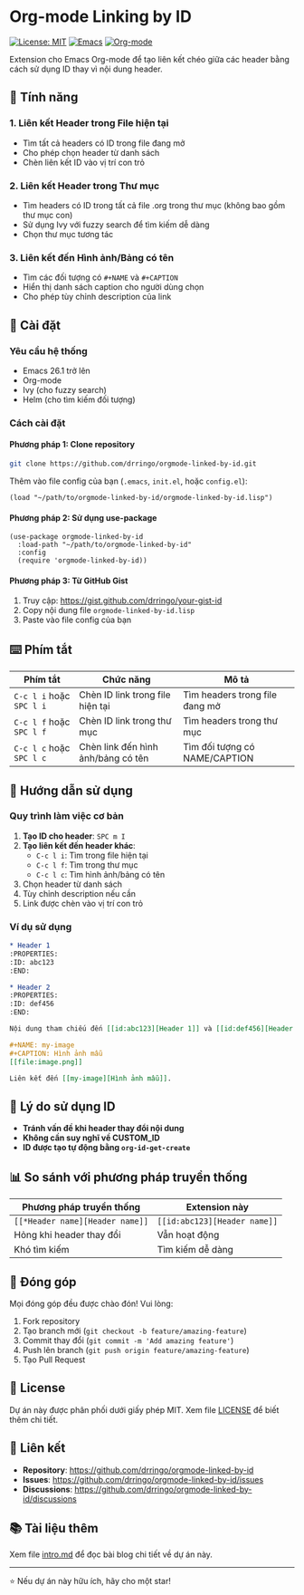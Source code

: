 # Org-mode Linking by ID

[![License: MIT](https://img.shields.io/badge/License-MIT-yellow.svg)](https://opensource.org/licenses/MIT)
[![Emacs](https://img.shields.io/badge/Emacs-26.1+-blue.svg)](https://www.gnu.org/software/emacs/)
[![Org-mode](https://img.shields.io/badge/Org--mode-9.0+-green.svg)](https://orgmode.org/)

Extension cho Emacs Org-mode để tạo liên kết chéo giữa các header bằng cách sử dụng ID thay vì nội dung header.

## 🌟 Tính năng

### 1. Liên kết Header trong File hiện tại
- Tìm tất cả headers có ID trong file đang mở
- Cho phép chọn header từ danh sách
- Chèn liên kết ID vào vị trí con trỏ

### 2. Liên kết Header trong Thư mục
- Tìm headers có ID trong tất cả file .org trong thư mục (không bao gồm thư mục con)
- Sử dụng Ivy với fuzzy search để tìm kiếm dễ dàng
- Chọn thư mục tương tác

### 3. Liên kết đến Hình ảnh/Bảng có tên
- Tìm các đối tượng có `#+NAME` và `#+CAPTION`
- Hiển thị danh sách caption cho người dùng chọn
- Cho phép tùy chỉnh description của link

## 🚀 Cài đặt

### Yêu cầu hệ thống

- Emacs 26.1 trở lên
- Org-mode
- Ivy (cho fuzzy search)
- Helm (cho tìm kiếm đối tượng)

### Cách cài đặt

#### Phương pháp 1: Clone repository

```bash
git clone https://github.com/drringo/orgmode-linked-by-id.git
```

Thêm vào file config của bạn (`.emacs`, `init.el`, hoặc `config.el`):
```elisp
(load "~/path/to/orgmode-linked-by-id/orgmode-linked-by-id.lisp")
```

#### Phương pháp 2: Sử dụng use-package

```elisp
(use-package orgmode-linked-by-id
  :load-path "~/path/to/orgmode-linked-by-id"
  :config
  (require 'orgmode-linked-by-id))
```

#### Phương pháp 3: Từ GitHub Gist

1. Truy cập: https://gist.github.com/drringo/your-gist-id
2. Copy nội dung file `orgmode-linked-by-id.lisp`
3. Paste vào file config của bạn

## ⌨️ Phím tắt

| Phím tắt | Chức năng | Mô tả |
|----------|-----------|-------|
| `C-c l i` hoặc `SPC l i` | Chèn ID link trong file hiện tại | Tìm headers trong file đang mở |
| `C-c l f` hoặc `SPC l f` | Chèn ID link trong thư mục | Tìm headers trong thư mục |
| `C-c l c` hoặc `SPC l c` | Chèn link đến hình ảnh/bảng có tên | Tìm đối tượng có NAME/CAPTION |

## 📖 Hướng dẫn sử dụng

### Quy trình làm việc cơ bản

1. **Tạo ID cho header**: `SPC m I`
2. **Tạo liên kết đến header khác**:
   - `C-c l i`: Tìm trong file hiện tại
   - `C-c l f`: Tìm trong thư mục
   - `C-c l c`: Tìm hình ảnh/bảng có tên
3. Chọn header từ danh sách
4. Tùy chỉnh description nếu cần
5. Link được chèn vào vị trí con trỏ

### Ví dụ sử dụng

```org
* Header 1
:PROPERTIES:
:ID: abc123
:END:

* Header 2
:PROPERTIES:
:ID: def456
:END:

Nội dung tham chiếu đến [[id:abc123][Header 1]] và [[id:def456][Header 2]].

#+NAME: my-image
#+CAPTION: Hình ảnh mẫu
[[file:image.png]]

Liên kết đến [[my-image][Hình ảnh mẫu]].
```

## 🎯 Lý do sử dụng ID

- **Tránh vấn đề khi header thay đổi nội dung**
- **Không cần suy nghĩ về CUSTOM_ID**
- **ID được tạo tự động bằng `org-id-get-create`**

## 📊 So sánh với phương pháp truyền thống

| Phương pháp truyền thống | Extension này |
|--------------------------|---------------|
| `[[*Header name][Header name]]` | `[[id:abc123][Header name]]` |
| Hỏng khi header thay đổi | Vẫn hoạt động |
| Khó tìm kiếm | Tìm kiếm dễ dàng |

## 🤝 Đóng góp

Mọi đóng góp đều được chào đón! Vui lòng:

1. Fork repository
2. Tạo branch mới (`git checkout -b feature/amazing-feature`)
3. Commit thay đổi (`git commit -m 'Add amazing feature'`)
4. Push lên branch (`git push origin feature/amazing-feature`)
5. Tạo Pull Request

## 📝 License

Dự án này được phân phối dưới giấy phép MIT. Xem file [LICENSE](LICENSE) để biết thêm chi tiết.

## 🔗 Liên kết

- **Repository**: https://github.com/drringo/orgmode-linked-by-id
- **Issues**: https://github.com/drringo/orgmode-linked-by-id/issues
- **Discussions**: https://github.com/drringo/orgmode-linked-by-id/discussions

## 📚 Tài liệu thêm

Xem file [intro.md](intro.md) để đọc bài blog chi tiết về dự án này.

---

⭐ Nếu dự án này hữu ích, hãy cho một star! 